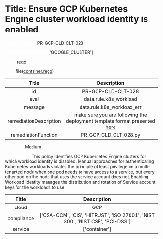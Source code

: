 



# Title: Ensure GCP Kubernetes Engine cluster workload identity is enabled


***<font color="white">Master Test Id:</font>*** PR-GCP-CLD-CLT-028

***<font color="white">Master Snapshot Id:</font>*** ['GOOGLE_CLUSTER']

***<font color="white">type:</font>*** rego

***<font color="white">rule:</font>*** file([container.rego])  
  
  
  
  

|Title|Description|
| :---: | :---: |
|id|PR-GCP-CLD-CLT-028|
|eval|data.rule.k8s_workload|
|message|data.rule.k8s_workload_err|
|remediationDescription|make sure you are following the deployment template format presented <a href='https://cloud.google.com/kubernetes-engine/docs/reference/rest/v1/projects.locations.clusters' target='_blank'>here</a> |
|remediationFunction|PR_GCP_CLD_CLT_028.py|


***<font color="white">Severity:</font>*** Medium

***<font color="white">Description:</font>*** This policy identifies GCP Kubernetes Engine clusters for which workload identity is disabled. Manual approaches for authenticating Kubernetes workloads violates the principle of least privilege on a multi-tenanted node when one pod needs to have access to a service, but every other pod on the node that uses the service account does not. Enabling Workload Identity manages the distribution and rotation of Service account keys for the workloads to use.  
  
  

|Title|Description|
| :---: | :---: |
|cloud|GCP|
|compliance|['CSA-CCM', 'CIS', 'HITRUST', 'ISO 27001', 'NIST 800', 'NIST CSF', 'PCI-DSS']|
|service|['container']|



[container.rego]: https://github.com/prancer-io/prancer-compliance-test/tree/master/google/cloud/container.rego
